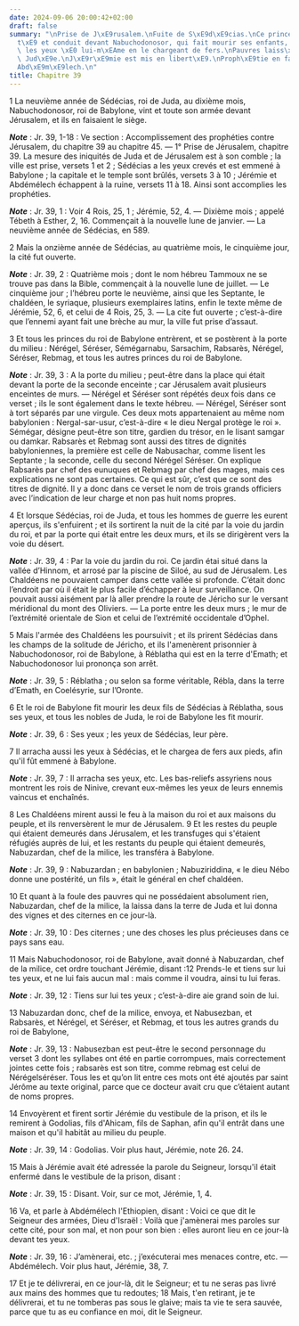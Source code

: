```yaml
---
date: 2024-09-06 20:00:42+02:00
draft: false
summary: "\nPrise de J\xE9rusalem.\nFuite de S\xE9d\xE9cias.\nCe prince est arr\xEA\
  t\xE9 et conduit devant Nabuchodonosor, qui fait mourir ses enfants, lui fait arracher\
  \ les yeux \xE0 lui-m\xEAme en le chargeant de fers.\nPauvres laiss\xE9s dans la\
  \ Jud\xE9e.\nJ\xE9r\xE9mie est mis en libert\xE9.\nProph\xE9tie en faveur d\u2019\
  Abd\xE9m\xE9lech.\n"
title: Chapitre 39
---
```





1 La neuvième année de Sédécias, roi de Juda, au dixième mois, Nabuchodonosor, roi de Babylone, vint et toute son armée devant Jérusalem, et ils en faisaient le siège.

***Note*** :  Jr. 39, 1-18 : Ve section : Accomplissement des prophéties contre Jérusalem, du chapitre 39 au chapitre 45. ― 1° Prise de Jérusalem, chapitre 39. La mesure des iniquités de Juda et de Jérusalem est à son comble ; la ville est prise, versets 1 et 2 ; Sédécias a les yeux crevés et est emmené à Babylone ; la capitale et le temple sont brûlés, versets 3 à 10 ; Jérémie et Abdémélech échappent à la ruine, versets 11 à 18. Ainsi sont accomplies les prophéties.

***Note*** :  Jr. 39, 1 : Voir 4 Rois, 25, 1 ; Jérémie, 52, 4. ― Dixième mois ; appelé Tébeth à Esther, 2, 16. Commençait à la nouvelle lune de janvier. ― La neuvième année de Sédécias, en 589.


2 Mais la onzième année de Sédécias, au quatrième mois, le cinquième jour, la cité fut ouverte.

***Note*** :  Jr. 39, 2 : Quatrième mois ; dont le nom hébreu Tammoux ne se trouve pas dans la Bible, commençait à la nouvelle lune de juillet. ― Le cinquième jour ; l’hébreu porte le neuvième, ainsi que les Septante, le chaldéen, le syriaque, plusieurs exemplaires latins, enfin le texte même de Jérémie, 52, 6, et celui de 4 Rois, 25, 3. ― La cite fut ouverte ; c’est-à-dire que l’ennemi ayant fait une brèche au mur, la ville fut prise d’assaut.

3 Et tous les princes du roi de Babylone entrèrent, et se postèrent à la porte du milieu : Nérégel, Séréser, Sémégarnabu, Sarsachim, Rabsarès, Nérégel, Séréser, Rebmag, et tous les autres princes du roi de Babylone.

***Note*** :  Jr. 39, 3 : A la porte du milieu ; peut-être dans la place qui était devant la porte de la seconde enceinte ; car Jérusalem avait plusieurs enceintes de murs. ― Nérégel et Séréser sont répétés deux fois dans ce verset ; ils le sont également dans le texte hébreu. ― Nérégel, Séréser sont à tort séparés par une virgule. Ces deux mots appartenaient au même nom babylonien : Nergal-sar-usur, c’est-à-dire « le dieu Nergal protège le roi ». Sémégar, désigne peut-être son titre, gardien du trésor, en le lisant samgar ou damkar. Rabsarès et Rebmag sont aussi des titres de dignités babyloniennes, la première est celle de Nabusachar, comme lisent les Septante ; la seconde, celle du second Nérégel Séréser. On explique Rabsarès par chef des eunuques et Rebmag par chef des mages, mais ces explications ne sont pas certaines. Ce qui est sûr, c’est que ce sont des titres de dignité. Il y a donc dans ce verset le nom de trois grands officiers avec l’indication de leur charge et non pas huit noms propres.


4 Et lorsque Sédécias, roi de Juda, et tous les hommes de guerre les eurent aperçus, ils s'enfuirent ; et ils sortirent la nuit de la cité par la voie du jardin du roi, et par la porte qui était entre les deux murs, et ils se dirigèrent vers la voie du désert.

***Note*** :  Jr. 39, 4 : Par la voie du jardin du roi. Ce jardin étai situé dans la vallée d’Hinnom, et arrosé par la piscine de Siloé, au sud de Jérusalem. Les Chaldéens ne pouvaient camper dans cette vallée si profonde. C’était donc l’endroit par où il était le plus facile d’échapper à leur surveillance. On pouvait aussi aisément par là aller prendre la route de Jéricho sur le versant méridional du mont des Oliviers. ― La porte entre les deux murs ; le mur de l’extrémité orientale de Sion et celui de l’extrémité occidentale d’Ophel.

5 Mais l'armée des Chaldéens les poursuivit ; et ils prirent Sédécias dans les champs de la solitude de Jéricho, et ils l'amenèrent prisonnier à Nabuchodonosor, roi de Babylone, à Réblatha qui est en la terre d'Emath; et Nabuchodonosor lui prononça son arrêt.

***Note*** :  Jr. 39, 5 : Réblatha ; ou selon sa forme véritable, Rébla, dans la terre d’Emath, en Coelésyrie, sur l’Oronte.

6 Et le roi de Babylone fit mourir les deux fils de Sédécias à Réblatha, sous ses yeux, et tous les nobles de Juda, le roi de Babylone les fit mourir.

***Note*** :  Jr. 39, 6 : Ses yeux ; les yeux de Sédécias, leur père.

7 Il arracha aussi les yeux à Sédécias, et le chargea de fers aux pieds, afin qu'il fût emmené à Babylone.

***Note*** :  Jr. 39, 7 : Il arracha ses yeux, etc. Les bas-reliefs assyriens nous montrent les rois de Ninive, crevant eux-mêmes les yeux de leurs ennemis vaincus et enchaînés.

8 Les Chaldéens mirent aussi le feu à la maison du roi et aux maisons du peuple, et ils renversèrent le mur de Jérusalem. 9 Et les restes du peuple qui étaient demeurés dans Jérusalem, et les transfuges qui s'étaient réfugiés auprès de lui, et les restants du peuple qui étaient demeurés, Nabuzardan, chef de la milice, les transféra à Babylone.

***Note*** :  Jr. 39, 9 : Nabuzardan ; en babylonien ; Nabuziriddina, « le dieu Nébo donne une postérité, un fils », était le général en chef chaldéen.

10 Et quant à la foule des pauvres qui ne possédaient absolument rien, Nabuzardan, chef de la milice, la laissa dans la terre de Juda et lui donna des vignes et des citernes en ce jour-là.

***Note*** :  Jr. 39, 10 : Des citernes ; une des choses les plus précieuses dans ce pays sans eau.


11 Mais Nabuchodonosor, roi de Babylone, avait donné à Nabuzardan, chef de la milice, cet ordre touchant Jérémie, disant :12 Prends-le et tiens sur lui tes yeux, et ne lui fais aucun mal : mais comme il voudra, ainsi tu lui feras.

***Note*** :  Jr. 39, 12 : Tiens sur lui tes yeux ; c’est-à-dire aie grand soin de lui.

13 Nabuzardan donc, chef de la milice, envoya, et Nabusezban, et Rabsarès, et Nérégel, et Séréser, et Rebmag, et tous les autres grands du roi de Babylone,

***Note*** :  Jr. 39, 13 : Nabusezban est peut-être le second personnage du verset 3 dont les syllabes ont été en partie corrompues, mais correctement jointes cette fois ; rabsarès est son titre, comme rebmag est celui de Nérégelséréser. Tous les et qu’on lit entre ces mots ont été ajoutés par saint Jérôme au texte original, parce que ce docteur avait cru que c’étaient autant de noms propres.

14 Envoyèrent et firent sortir Jérémie du vestibule de la prison, et ils le remirent à Godolias, fils d'Ahicam, fils de Saphan, afin qu'il entrât dans une maison et qu'il habitât au milieu du peuple.

***Note*** :  Jr. 39, 14 : Godolias. Voir plus haut, Jérémie, note 26. 24.


15 Mais à Jérémie avait été adressée la parole du Seigneur, lorsqu'il était enfermé dans le vestibule de la prison, disant :

***Note*** :  Jr. 39, 15 : Disant. Voir, sur ce mot, Jérémie, 1, 4.


16 Va, et parle à Abdémélech l'Ethiopien, disant : Voici ce que dit le Seigneur des armées, Dieu d'Israël : Voilà que j'amènerai mes paroles sur cette cité, pour son mal, et non pour son bien : elles auront lieu en ce jour-là devant tes yeux.

***Note*** :  Jr. 39, 16 : J’amènerai, etc. ; j’exécuterai mes menaces contre, etc. ― Abdémélech. Voir plus haut, Jérémie, 38, 7.

17 Et je te délivrerai, en ce jour-là, dit le Seigneur; et tu ne seras pas livré aux mains des hommes que tu redoutes; 18 Mais, t'en retirant, je te délivrerai, et tu ne tomberas pas sous le glaive; mais ta vie te sera sauvée, parce que tu as eu confiance en moi, dit le Seigneur.

